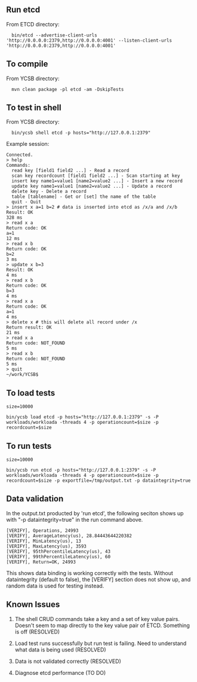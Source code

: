 ## Run etcd

From ETCD directory:

```
  bin/etcd --advertise-client-urls 'http://0.0.0.0:2379,http://0.0.0.0:4001' --listen-client-urls 'http://0.0.0.0:2379,http://0.0.0.0:4001'
```

## To compile

From YCSB directory:

```
  mvn clean package -pl etcd -am -DskipTests
```

## To test in shell

From YCSB directory:
	
```
  bin/ycsb shell etcd -p hosts="http://127.0.0.1:2379"
```

Example session:

```
Connected.
> help
Commands:
  read key [field1 field2 ...] - Read a record
  scan key recordcount [field1 field2 ...] - Scan starting at key
  insert key name1=value1 [name2=value2 ...] - Insert a new record
  update key name1=value1 [name2=value2 ...] - Update a record
  delete key - Delete a record
  table [tablename] - Get or [set] the name of the table
  quit - Quit
> insert x a=1 b=2 # data is inserted into etcd as /x/a and /x/b
Result: OK
328 ms
> read x a
Return code: OK
a=1
12 ms
> read x b
Return code: OK
b=2
3 ms
> update x b=3
Result: OK
4 ms
> read x b
Return code: OK
b=3
4 ms
> read x a
Return code: OK
a=1
4 ms
> delete x # this will delete all record under /x
Return result: OK
21 ms
> read x a
Return code: NOT_FOUND
5 ms
> read x b
Return code: NOT_FOUND
5 ms
> quit
~/work/YCSB$
```

## To load tests

```
size=10000

bin/ycsb load etcd -p hosts="http://127.0.0.1:2379" -s -P workloads/workloada -threads 4 -p operationcount=$size -p recordcount=$size
```

## To run tests

```
size=10000

bin/ycsb run etcd -p hosts="http://127.0.0.1:2379" -s -P workloads/workloada -threads 4 -p operationcount=$size -p recordcount=$size -p exportfile=/tmp/output.txt -p dataintegrity=true
```

## Data validation

In the output.txt producted by 'run etcd', the following seciton shows up with "-p dataintegrity=true" in the run command above.

```
[VERIFY], Operations, 24993
[VERIFY], AverageLatency(us), 28.84443644220382
[VERIFY], MinLatency(us), 13
[VERIFY], MaxLatency(us), 3593
[VERIFY], 95thPercentileLatency(us), 43
[VERIFY], 99thPercentileLatency(us), 60
[VERIFY], Return=OK, 24993
```
This shows data binding is working correctly with the tests. Without dataintegrity (default to false), the [VERIFY] section does not show up, and random data is used for testing instead. 

## Known Issues

1. The shell CRUD commands take a key and a set of key value pairs. Doesn't seem to map directly to the key value pair of ETCD. Something is off (RESOLVED)

2. Load test runs successfully but run test is failing. Need to understand what data is being used (RESOLVED)

3. Data is not validated correctly (RESOLVED)


4. Diagnose etcd performance (TO DO)
